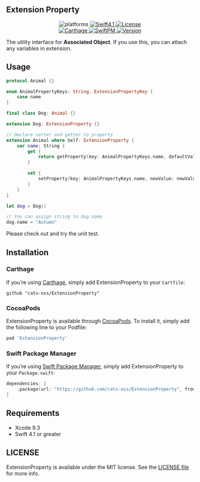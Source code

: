 ## Extension Property

<p align="center">
  <img src="https://img.shields.io/badge/Platforms-iOS%20%7C%20tvOS%20%7C%20macOS-blue.svg?style=flat" alt="platforms" />
  <a href="https://developer.apple.com/swift">
    <img src="http://img.shields.io/badge/Language-Swift4.1-orange.svg?style=flat" alt="Swift4.1" />
  </a>
  <a href="./LICENSE">
    <img src="http://img.shields.io/badge/License-MIT-lightgray.svg?style=flat" alt="License" />
  </a>
  <br />
  <a href="https://github.com/Carthage/Carthage">
    <img src="https://img.shields.io/badge/Carthage-compatible-4BC51D.svg?style=flat" alt="Carthage" />
  </a>
  <a href="https://github.com/apple/swift-package-manager">
    <img src="https://img.shields.io/badge/SwiftPM-compatible-4BC51D.svg?style=flat" alt="SwiftPM" />
  </a>
  <a href="http://cocoapods.org/pods/ExtensionProperty">
    <img src="https://img.shields.io/cocoapods/v/ExtensionProperty.svg?style=flat" alt="Version" />
  </a>
</p>

The utility interface for **Associated Object**.
If you use this, you can attach any variables in extension.

## Usage

```swift
protocol Animal {}

enum AnimalPropertyKeys: String, ExtensionPropertyKey {
    case name
}

final class Dog: Animal {}

extension Dog: ExtensionProperty {}

// Declare setter and getter to property
extension Animal where Self: ExtensionProperty {
    var name: String {
        get {
            return getProperty(key: AnimalPropertyKeys.name, defaultValue: "")
        }

        set {
            setProperty(key: AnimalPropertyKeys.name, newValue: newValue)
        }
    }
}

let dog = Dog()

// You can assign string to dog.name
dog.name = "Autumn"
```

Please check out and try the unit test.

## Installation

### Carthage

If you’re using [Carthage](https://github.com/Carthage/Carthage), simply add ExtensionProperty to your `Cartfile`:

```
github "cats-oss/ExtensionProperty"
```

### CocoaPods

ExtensionProperty is available through [CocoaPods](http://cocoapods.org). To install
it, simply add the following line to your Podfile:

```ruby
pod 'ExtensionProperty'
```

### Swift Package Manager

If you’re using [Swift Package Manager](https://github.com/apple/swift-package-manager), simply add ExtensionProperty to your `Package.swift`:

```swift
dependencies: [
    .package(url: "https://github.com/cats-oss/ExtensionProperty", from: "0.1.0")
]
```

## Requirements

* Xcode 9.3
* Swift 4.1 or greater

## LICENSE
ExtensionProperty is available under the MIT license. See the [LICENSE file](./LICENSE) for more info.
